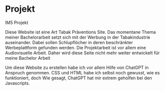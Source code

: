 # Projekt
IM5 Projekt

Diese Website ist eine Art Tabak Präventions Site.
Das momentane Thema meiner Bachelorarbeit setzt sich mit der Werbung in der Tabakindustrie auseinander. 
Dabei sollen Schlupflöcher in deren beschränkter Werbeplattform gefunden werden. 
Die Projektarbeit ist vor allem eine Audiovisuelle Arbeit. 
Daher wird diese Seite nicht mehr weiter entwickelt für meine Bachelor Arbeit

Um diese Website zu erstellen habe ich vor allem Hilfe von ChatGPT in Anspruch genommen.
CSS und HTML habe ich selbst noch gewusst, wie es funktioniert, doch Wie gesagt, ChatGPT hat mir extrem geholfen bei den Javascripts.
